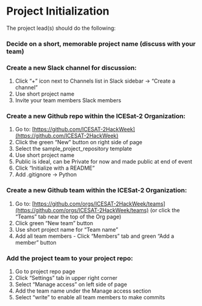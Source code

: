 # Project Initialization

The project lead(s) should do the following:

### Decide on a short, memorable project name (discuss with your team)

### Create a new Slack channel for discussion:
1. Click “+” icon next to Channels list in Slack sidebar -> “Create a channel”
1. Use short project name
1. Invite your team members Slack members

### Create a new Github repo within the ICESat-2 Organization:
1. Go to: [https://github.com/ICESAT-2HackWeek](https://github.com/ICESAT-2HackWeek)
1. Click the green “New” button on right side of page
1. Select the sample_project_repository template
1. Use short project name
1. Public is ideal, can be Private for now and made public at end of event
1. Click “Initialize with a README”
1. Add .gitignore -> Python

### Create a new Github team within the ICESat-2 Organization:
1. Go to: [https://github.com/orgs/ICESAT-2HackWeek/teams](https://github.com/orgs/ICESAT-2HackWeek/teams) (or click the “Teams” tab near the top of the Org page)
1. Click green “New team” button
1. Use short project name for “Team name”
1. Add all team members - Click “Members” tab and green “Add a member” button

### Add the project team to your project repo:
1. Go to project repo page
1. Click “Settings” tab in upper right corner
1. Select “Manage access” on left side of page
1. Add the team name under the Manage access section
1. Select “write” to enable all team members to make commits
